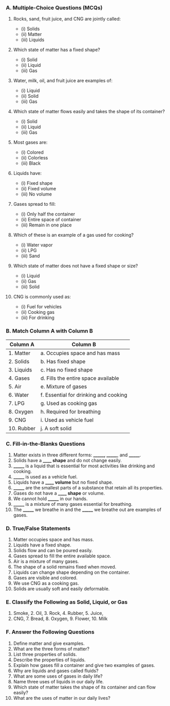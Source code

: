 ### **A. Multiple-Choice Questions (MCQs)**

1. Rocks, sand, fruit juice, and CNG are jointly called:
   - (i) Solids  
   - (ii) Matter  
   - (iii) Liquids

2. Which state of matter has a fixed shape?
   - (i) Solid  
   - (ii) Liquid  
   - (iii) Gas

3. Water, milk, oil, and fruit juice are examples of:
   - (i) Liquid  
   - (ii) Solid  
   - (iii) Gas

4. Which state of matter flows easily and takes the shape of its container?
   - (i) Solid  
   - (ii) Liquid  
   - (iii) Gas

5. Most gases are:
   - (i) Colored  
   - (ii) Colorless  
   - (iii) Black

6. Liquids have:
   - (i) Fixed shape  
   - (ii) Fixed volume  
   - (iii) No volume

7. Gases spread to fill:
   - (i) Only half the container  
   - (ii) Entire space of container  
   - (iii) Remain in one place

8. Which of these is an example of a gas used for cooking?
   - (i) Water vapor  
   - (ii) LPG  
   - (iii) Sand

9. Which state of matter does not have a fixed shape or size?
   - (i) Liquid  
   - (ii) Gas  
   - (iii) Solid

10. CNG is commonly used as:
    - (i) Fuel for vehicles  
    - (ii) Cooking gas  
    - (iii) For drinking
 
### **B. Match Column A with Column B**

| Column A                 | Column B                              |
|--------------------------|---------------------------------------|
| 1. Matter                | a. Occupies space and has mass       |
| 2. Solids                | b. Has fixed shape                   |
| 3. Liquids               | c. Has no fixed shape                |
| 4. Gases                 | d. Fills the entire space available  |
| 5. Air                   | e. Mixture of gases                  |
| 6. Water                 | f. Essential for drinking and cooking|
| 7. LPG                   | g. Used as cooking gas               |
| 8. Oxygen                | h. Required for breathing            |
| 9. CNG                   | i. Used as vehicle fuel              |
| 10. Rubber               | j. A soft solid                      |
 
### **C. Fill-in-the-Blanks Questions**

1. Matter exists in three different forms: **_____, _____**, and **_____**.
2. Solids have a **____ shape** and do not change easily.
3. **_____** is a liquid that is essential for most activities like drinking and cooking.
4. **_____** is used as a vehicle fuel.
5. Liquids have a **____ volume** but no fixed shape.
6. **_____** are the smallest parts of a substance that retain all its properties.
7. Gases do not have a **____ shape** or volume.
8. We cannot hold **_____** in our hands.
9. **_____** is a mixture of many gases essential for breathing.
10. The **_____** we breathe in and the **_____** we breathe out are examples of gases.
 
### **D. True/False Statements**

1. Matter occupies space and has mass.  
2. Liquids have a fixed shape.  
3. Solids flow and can be poured easily.  
4. Gases spread to fill the entire available space.  
5. Air is a mixture of many gases.  
6. The shape of a solid remains fixed when moved.  
7. Liquids can change shape depending on the container.  
8. Gases are visible and colored.  
9. We use CNG as a cooking gas.  
10. Solids are usually soft and easily deformable.  
 
### **E. Classify the Following as Solid, Liquid, or Gas**

1. Smoke,     2. Oil,      3. Rock,          4. Rubber,      5. Juice,
6. CNG,       7. Bread,    8. Oxygen,         9. Flower,      10. Milk
 
### **F. Answer the Following Questions**

1. Define matter and give examples.
2. What are the three forms of matter?
3. List three properties of solids.
4. Describe the properties of liquids.
5. Explain how gases fill a container and give two examples of gases.
6. Why are liquids and gases called fluids?
7. What are some uses of gases in daily life?
8. Name three uses of liquids in our daily life.
9. Which state of matter takes the shape of its container and can flow easily?
10. What are the uses of matter in our daily lives?
